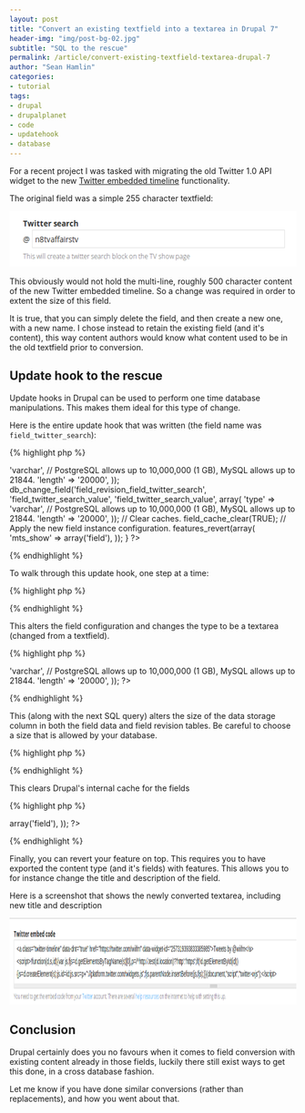 ```yaml
---
layout: post
title: "Convert an existing textfield into a textarea in Drupal 7"
header-img: "img/post-bg-02.jpg"
subtitle: "SQL to the rescue"
permalink: /article/convert-existing-textfield-textarea-drupal-7
author: "Sean Hamlin"
categories:
- tutorial
tags:
- drupal
- drupalplanet
- code
- updatehook
- database
---
```


For a recent project I was tasked with migrating the old Twitter 1.0 API widget to the new [Twitter embedded timeline](https://dev.twitter.com/docs/embedded-timelines) functionality.

The original field was a simple 255 character textfield:

<img src="/img/textarea/twitter_username.png" width="574" height="98" alt="Original textfield showing the single line field and it's original purpose" class="img-responsive img-thumbnail" />

This obviously would not hold the multi-line, roughly 500 character content of the new Twitter embedded timeline. So a change was required in order to extent the size of this field.

It is true, that you can simply delete the field, and then create a new one, with a new name. I chose instead to retain the existing field (and it's content), this way content authors would know what content used to be in the old textfield prior to conversion.

## Update hook to the rescue ##

Update hooks in Drupal can be used to perform one time database manipulations. This makes them ideal for this type of change.

Here is the entire update hook that was written (the field name was `field_twitter_search`):

{% highlight php %}
<?php
/**
 * Change Twitter into a textarea using fun SQL.
 */
function mts_show_update_7001() {
  // Manual database changes.
  db_query("UPDATE {field_config} SET type = 'text_long' WHERE field_name = 'field_twitter_search'");
  db_change_field('field_data_field_twitter_search', 'field_twitter_search_value', 'field_twitter_search_value', array(
    'type' => 'varchar',
    // PostgreSQL allows up to 10,000,000 (1 GB), MySQL allows up to 21844.
    'length' => '20000',
  ));
  db_change_field('field_revision_field_twitter_search', 'field_twitter_search_value', 'field_twitter_search_value', array(
    'type' => 'varchar',
    // PostgreSQL allows up to 10,000,000 (1 GB), MySQL allows up to 21844.
    'length' => '20000',
  ));

  // Clear caches.
  field_cache_clear(TRUE);

  // Apply the new field instance configuration.
  features_revert(array(
    'mts_show' => array('field'),
  ));
}
?>
{% endhighlight %}

To walk through this update hook, one step at a time:

{% highlight php %}
<?php
db_query("UPDATE {field_config} SET type = 'text_long' WHERE field_name = 'field_twitter_search'");
?>
{% endhighlight %}

This alters the field configuration and changes the type to be a textarea (changed from a textfield).

{% highlight php %}
<?php
db_change_field('field_data_field_twitter_search', 'field_twitter_search_value', 'field_twitter_search_value', array(
  'type' => 'varchar',
  // PostgreSQL allows up to 10,000,000 (1 GB), MySQL allows up to 21844.
  'length' => '20000',
));
?>
{% endhighlight %}

This (along with the next SQL query) alters the size of the data storage column in both the field data and field revision tables. Be careful to choose a size that is allowed by your database.

{% highlight php %}
<?php
field_cache_clear(TRUE);
?>
{% endhighlight %}

This clears Drupal's internal cache for the fields

{% highlight php %}
<?php
features_revert(array(
  'mts_show' => array('field'),
));
?>
{% endhighlight %}

Finally, you can revert your feature on top. This requires you to have exported the content type (and it's fields) with features. This allows you to for instance change the title and description of the field.

Here is a screenshot that shows the newly converted textarea, including new title and description

<img src="/img/textarea/twitter_embed_code.png" width="1066" height="152" alt="The new textarea field showing a multi-line field with room for more content" class="img-responsive img-thumbnail" />

## Conclusion ##

Drupal certainly does you no favours when it comes to field conversion with existing content already in those fields, luckily there still exist ways to get this done, in a cross database fashion.

Let me know if you have done similar conversions (rather than replacements), and how you went about that.

